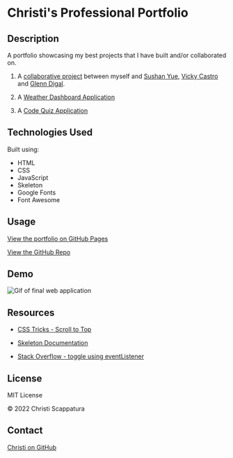 # Christi's Professional Portfolio

## Description

A portfolio showcasing my best projects that I have built and/or collaborated on.

1. A [collaborative project](https://github.com/jazzberriess/collab-what-pkmn-are-you) between myself and [Sushan Yue](https://github.com/AtlantaBlack), [Vicky Castro](https://github.com/vicchyx) and [Glenn Digal](https://github.com/gd741).

2. A [Weather Dashboard Application](https://github.com/jazzberriess/weather-dashboard)

3. A [Code Quiz Application](https://github.com/jazzberriess/code-quiz)

## Technologies Used

Built using:

* HTML
* CSS
* JavaScript
* Skeleton
* Google Fonts
* Font Awesome

## Usage
[View the portfolio on GitHub Pages](https://jazzberriess.github.io/professional-portfolio/)

[View the GitHub Repo](https://github.com/jazzberriess/professional-portfolio)

## Demo

![Gif of final web application](./assets/images/professional-porfolio.gif)

## Resources
* [CSS Tricks - Scroll to Top](https://css-tricks.com/need-to-scroll-to-the-top-of-the-page/)

* [Skeleton Documentation](http://getskeleton.com/)

* [Stack Overflow - toggle using eventListener](https://stackoverflow.com/questions/35744051/javascript-toggle-click-using-eventlistener)

## License

MIT License

&copy; 2022 Christi Scappatura

## Contact

[Christi on GitHub](https://github.com/jazzberriess)
